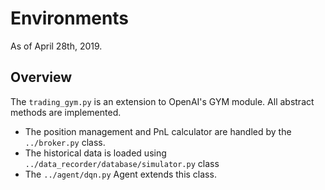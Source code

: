 # Environments
As of April 28th, 2019.

## Overview
The `trading_gym.py` is an extension to OpenAI's GYM module. All
abstract methods are implemented. 
- The position management and PnL calculator are handled by 
the `../broker.py` class.
 - The historical data is loaded using `../data_recorder/database/simulator.py`
 class
 - The `../agent/dqn.py` Agent extends this class.